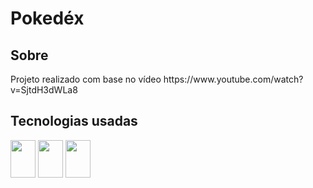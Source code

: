 <h1>Pokedéx </h1>

<h2> Sobre </h2>
<p> Projeto realizado com base no vídeo https://www.youtube.com/watch?v=SjtdH3dWLa8 </p>

## Tecnologias usadas
<div>
  <img height="60" width="40" src="https://cdn.jsdelivr.net/gh/devicons/devicon/icons/html5/html5-original-wordmark.svg"/>
  <img height="60" width="40" src="https://cdn.jsdelivr.net/gh/devicons/devicon/icons/css3/css3-original-wordmark.svg"/>
  <img height="60" width="40" src="https://cdn.jsdelivr.net/gh/devicons/devicon/icons/javascript/javascript-original.svg"/>
  
</div>
